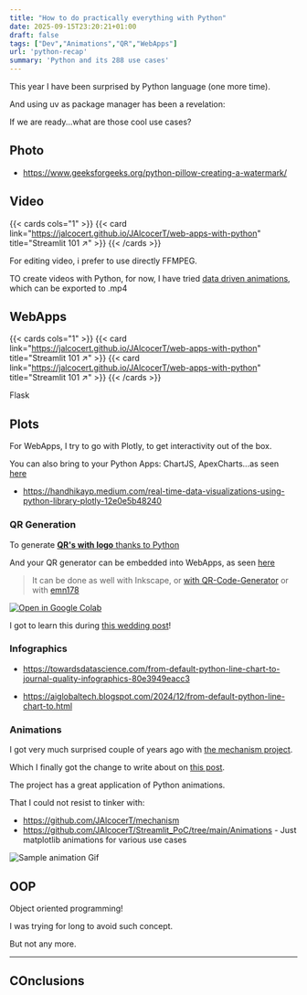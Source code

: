 ```yaml
---
title: "How to do practically everything with Python"
date: 2025-09-15T23:20:21+01:00
draft: false
tags: ["Dev","Animations","QR","WebApps"]
url: 'python-recap'
summary: 'Python and its 288 use cases'
---
```


This year I have been surprised by Python language (one more time).

And using uv as package manager has been a revelation:

If we are ready...what are those cool use cases?

## Photo

* https://www.geeksforgeeks.org/python-pillow-creating-a-watermark/

## Video

{{< cards cols="1" >}}
  {{< card link="https://jalcocert.github.io/JAlcocerT/web-apps-with-python" title="Streamlit 101 ↗" >}}
{{< /cards >}}

For editing video, i prefer to use directly FFMPEG.

TO create videos with Python, for now, I have tried [data driven animations](#animations), which can be exported to .mp4

## WebApps

{{< cards cols="1" >}}
  {{< card link="https://jalcocert.github.io/JAlcocerT/web-apps-with-python" title="Streamlit 101 ↗" >}}
  {{< card link="https://jalcocert.github.io/JAlcocerT/web-apps-with-python" title="Streamlit 101 ↗" >}}
{{< /cards >}}

Flask

## Plots

For WebApps, I try to go with Plotly, to get interactivity out of the box.

You can also bring to your Python Apps: ChartJS, ApexCharts...as seen [here](https://github.com/JAlcocerT/Streamlit_PoC)

* https://handhikayp.medium.com/real-time-data-visualizations-using-python-library-plotly-12e0e5b48240

### QR Generation

To generate [**QR's with logo** thanks to Python](https://github.com/JAlcocerT/JAlcocerT/blob/main/Z_TestingLanguages/Z_Python/QR_generation.ipynb) 


And your QR generator can be embedded into WebApps, as seen [here](https://github.com/JAlcocerT/Streamlit_PoC/blob/main/Utils/QR_Gen.py)

> It can be done as well with Inkscape, or [with QR-Code-Generator](https://github.com/nayuki/QR-Code-generator) or with [emn178](https://emn178.github.io/online-tools/qr-code/generator/)

[![Open in Google Colab](https://colab.research.google.com/assets/colab-badge.svg)](https://colab.research.google.com/github/JAlcocerT/JAlcocerT/blob/main/Z_TestingLanguages/Z_Python/QR_generation.ipynb)

I got to learn this during [this wedding post](https://jalcocert.github.io/JAlcocerT/software-for-weddings/#what-i-learnt)!


### Infographics

* https://towardsdatascience.com/from-default-python-line-chart-to-journal-quality-infographics-80e3949eacc3

* https://aiglobaltech.blogspot.com/2024/12/from-default-python-line-chart-to.html

### Animations

I got very much surprised couple of years ago with [the mechanism project](https://github.com/gabemorris12/mechanism).

Which I finally got the change to write about on [this post](https://jalcocert.github.io/JAlcocerT/gabemorris12-mechanism-project-setup/).

The project has a great application of Python animations.

That I could not resist to tinker with:

* https://github.com/JAlcocerT/mechanism
* https://github.com/JAlcocerT/Streamlit_PoC/tree/main/Animations - Just matplotlib animations for various use cases


![Sample animation Gif](/blog_img/dev/503.gif)


## OOP

Object oriented programming!

I was trying for long to avoid such concept.

But not any more.

---

## COnclusions
